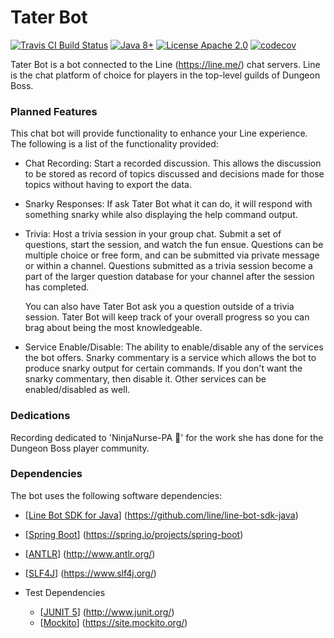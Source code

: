 # Tater Bot
[![Travis CI Build Status](https://travis-ci.org/bradhandy/tater-bot.svg?branch=master)](https://www.travis-ci.org/bradhandy/tater-bot)
[![Java 8+](https://img.shields.io/badge/java-8+-blue.svg?maxAge=3600)](http://java.oracle.com/)
[![License Apache 2.0](https://img.shields.io/badge/license-Apache%202.0-orange.svg?maxAge=3600)](https://raw.githubusercontent.com/bradhandy/tater-bot/master/LICENSE)
[![codecov](https://codecov.io/gh/bradhandy/tater-bot/branch/master/graph/badge.svg)](https://codecov.io/gh/bradhandy/tater-bot)

Tater Bot is a bot connected to the Line (https://line.me/) chat servers.  Line is the chat platform of
choice for players in the top-level guilds of Dungeon Boss.

### Planned Features
This chat bot will provide functionality to enhance your Line experience.  The following is a list of the
functionality provided:

* Chat Recording:  Start a recorded discussion.  This allows the discussion to be stored as record of
topics discussed and decisions made for those topics without having to export the data.
* Snarky Responses:  If ask Tater Bot what it can do, it will respond with something snarky while also
displaying the help command output.
* Trivia:  Host a trivia session in your group chat.  Submit a set of questions, start the session, and
watch the fun ensue.  Questions can be multiple choice or free form, and can be submitted via private
message or within a channel.  Questions submitted as a trivia session become a part of the larger
question database for your channel after the session has completed.

  You can also have Tater Bot ask you a question outside of a trivia session.  Tater Bot will keep track
  of your overall progress so you can brag about being the most knowledgeable.
  
* Service Enable/Disable:  The ability to enable/disable any of the services the bot offers.  Snarky commentary
  is a service which allows the bot to produce snarky output for certain commands.  If you don't want the snarky
  commentary, then disable it.  Other services can be enabled/disabled as well.


### Dedications
Recording dedicated to 'NinjaNurse-PA &#x1F489;' for the work she has done for the Dungeon Boss player community.
  
### Dependencies
The bot uses the following software dependencies:

* [[Line Bot SDK for Java](https://github.com/line/line-bot-sdk-java)] (https://github.com/line/line-bot-sdk-java) 
* [[Spring Boot](https://spring.io/projects/spring-boot)] (https://spring.io/projects/spring-boot)
* [[ANTLR](http://www.antlr.org/)] (http://www.antlr.org/)
* [[SLF4J](https://www.slf4j.org/)] (https://www.slf4j.org/)


* Test Dependencies
  * [[JUNIT 5](http://www.junit.org/)] (http://www.junit.org/)
  * [[Mockito](https://site.mockito.org/)] (https://site.mockito.org/)